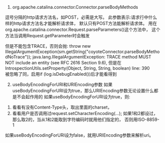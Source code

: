 1. org.apache.catalina.connector.Connector.parseBodyMethods

逗号分隔的http请求方法名，如POST，必需是大写。
此参数表示:请求行中什么样的http请求方法名才能解析请求体，
默认只有POST方法能解析请求体。
用在org.apache.catalina.connector.Request.parseParameters()这个方法中，
这个方法当调用Request.getParameter时会触发

但是不能包含TRACE，否则会抛:
throw new IllegalArgumentException(sm.getString("coyoteConnector.parseBodyMethodNoTrace"));
java.lang.IllegalArgumentException: TRACE method MUST NOT include an entity (see RFC 2616 Section 9.6),
但是在IntrospectionUtils.setProperty(Object, String, String, boolean) line: 390	
被忽略了同，启用if (log.isDebugEnabled())后才能看得到


2. useBodyEncodingForURI和URIEncoding参数
如果useBodyEncodingForURI设为true，那么URIEncoding参数无论设置什么都是不会起作用的
如果useBodyEncodingForURI设为true，则:
1) 看看有没有Content-Type头，取出里面的charset，
2) 看看用户是否调用过request.setCharacterEncoding(...);
如果1和2都设过，那么取2的，当从1和2能取到字符编码时就用他们指定的，
否则用ISO-8859-1

如果useBodyEncodingForURI设为false，就用URIEncoding参数来解析uri。

